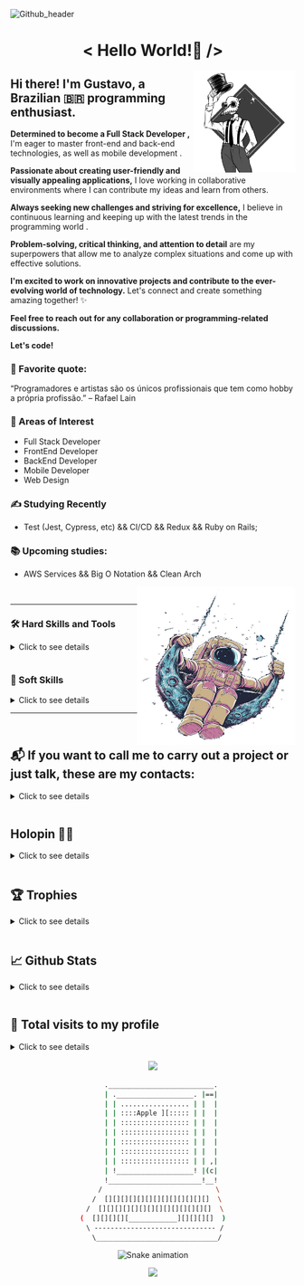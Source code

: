 ![Github_header](https://user-images.githubusercontent.com/88898454/162613510-d24014b6-b4ea-4f67-ba4a-19b4d956ceab.png)
 
<div align="center">
 <h1>< Hello World!🚀 /></h1>
</div>

 <!--<img align="" src="https://readme-typing-svg.herokuapp.com?font=Poppins&size=34&color=DA275E&width=1109&height=113&lines=%7B+I'am+love+you+code!%E2%9D%A4%EF%B8%8F+%7D;If+your+sin+is+to+love+computers%2C+then+you+are+in+the+right+brothel.">-->
 
<img align="right" src="./img-avatar2.png" width="180px" height="180px" />

## Hi there!  I'm Gustavo, a Brazilian 🇧🇷 programming enthusiast.

**Determined to become a Full Stack Developer ,** I'm eager to master front-end and back-end technologies, as well as mobile development .

**Passionate about creating user-friendly and visually appealing applications,** I love working in collaborative environments  where I can contribute my ideas and learn from others.

**Always seeking new challenges and striving for excellence,** I believe in continuous learning  and keeping up with the latest trends in the programming world .

**Problem-solving, critical thinking, and attention to detail** are my superpowers  that allow me to analyze complex situations and come up with effective solutions.

**I'm excited to work on innovative projects and contribute to the ever-evolving world of technology.** Let's connect and create something amazing together! ✨

**Feel free to reach out for any collaboration or programming-related discussions.** 

**Let's code!** 
              
</center>

### 🌟 Favorite quote:
  “Programadores e artistas são os únicos profissionais que tem como hobby a própria profissão.” – Rafael Lain



### 🎯 Areas of Interest
- Full Stack Developer
- FrontEnd Developer
- BackEnd Developer
- Mobile Developer
- Web Design



### ✍️ Studying Recently
  -  Test (Jest, Cypress, etc) && CI/CD && Redux && Ruby on Rails;



### 📚 Upcoming studies:
  -  AWS Services && Big O Notation && Clean Arch

<img align="right" src="./astronaut.png" width="280px" height="280px" />


<br />
<hr>


### 🛠 Hard Skills and Tools


<details>
 <summary>Click to see details</summary>
 <br />      

<kbd>
  <kbd>📌</kbd>
  <br>
  <br>
  <img align="center" alt="Gustavo-git" height="30" width="40" src="https://cdn.jsdelivr.net/gh/devicons/devicon/icons/git/git-original.svg"/>
  <img  align="center" alt="Gustavo-github" height="30" width="40"  src="https://cdn.jsdelivr.net/gh/devicons/devicon/icons/github/github-original.svg"/>
  <img align="center" alt="Gustavo-Cplusplus" height="30" width="40" src="https://cdn.jsdelivr.net/gh/devicons/devicon/icons/cplusplus/cplusplus-original.svg"/>
  <img align="center" alt="Gustavo-HTML" height="30" width="40" src="https://raw.githubusercontent.com/devicons/devicon/master/icons/html5/html5-original.svg"/>
  <img align="center" alt="Gustavo-CSS" height="30" width="40" src="https://raw.githubusercontent.com/devicons/devicon/master/icons/css3/css3-original.svg"/>
  <img align="center" alt="Gustavo-Sass" height="30" width="40" src="https://cdn.jsdelivr.net/gh/devicons/devicon/icons/sass/sass-original.svg" />
  <img align="center" alt="Gustavo-JS" height="30" width="40" src="https://raw.githubusercontent.com/devicons/devicon/master/icons/javascript/javascript-plain.svg"/>
  <img align="center" alt="Gustavo-Python" height="30" width="40" src="https://raw.githubusercontent.com/devicons/devicon/master/icons/python/python-original.svg"/>
  <img align="center" alt="Gustavo-WordPress" height="30" width="40" src="https://cdn.jsdelivr.net/gh/devicons/devicon/icons/wordpress/wordpress-plain.svg" />
  <img align="center" alt="Gustavo-PHP" height="30" width="40" src="https://cdn.jsdelivr.net/gh/devicons/devicon/icons/php/php-original.svg" />

<img align="center" alt="Redux" height="30" width="40" src="https://cdn.jsdelivr.net/gh/devicons/devicon/icons/redux/redux-original.svg" />

<img align="center" alt="Material-UI" height="30" width="40" src="https://cdn.jsdelivr.net/gh/devicons/devicon/icons/materialui/materialui-original.svg" />

<img align="center" alt="Next.js" height="30" width="40" src="https://cdn.jsdelivr.net/gh/devicons/devicon/icons/nextjs/nextjs-original.svg" />

<img align="center" alt="React" height="30" width="40" src="https://cdn.jsdelivr.net/gh/devicons/devicon/icons/react/react-original.svg" />

<img align="center" alt="PostgreSQL" height="30" width="40" src="https://cdn.jsdelivr.net/gh/devicons/devicon/icons/postgresql/postgresql-original.svg" />

<img align="center" alt="MongoDB" height="30" width="40" src="https://cdn.jsdelivr.net/gh/devicons/devicon/icons/mongodb/mongodb-original.svg" />

<img align="center" alt="C#" height="30" width="40" src="https://cdn.jsdelivr.net/gh/devicons/devicon@latest/icons/csharp/csharp-original.svg" />

<img align="center" alt="Laravel" height="30" width="40" src="https://cdn.jsdelivr.net/gh/devicons/devicon@latest/icons/laravel/laravel-original.svg" />

<img align="center" alt="Node.js" height="30" width="40" src="https://cdn.jsdelivr.net/gh/devicons/devicon/icons/nodejs/nodejs-original.svg" />

<img align="center" alt="Express.js" height="30" width="40" src="https://cdn.jsdelivr.net/gh/devicons/devicon/icons/express/express-original.svg" />


 
  <!--   <img align="right" alt="" src="https://cdn.discordapp.com/attachments/795358919417397249/825430589581688872/hi.gif"> -->
</kbd>
<br>
<br>  
  
<kbd>
  <kbd>📌 Tools</kbd>
  <br>
  <br>
  <img width="30px" src="https://cdn.jsdelivr.net/gh/devicons/devicon/icons/vscode/vscode-original.svg" />
  <img width="30px" src="https://cdn.jsdelivr.net/gh/devicons/devicon/icons/atom/atom-original.svg" />
  <img width="30px" src="https://cdn.jsdelivr.net/gh/devicons/devicon/icons/webstorm/webstorm-original.svg" />
  <img width="30px" src="https://cdn.jsdelivr.net/gh/devicons/devicon/icons/mysql/mysql-original-wordmark.svg" />
  <img width="30px" src="https://cdn.jsdelivr.net/gh/devicons/devicon/icons/pycharm/pycharm-original.svg" />
</kbd>
</details>
<br />

### 👔 Soft Skills

<details>
 <summary>Click to see details</summary>
 <br />      

✅ Work collaboratively in a team

✅ Meet tight deadlines

✅ Good communication skills

✅ Proactive

✅ Obstinate 

✅ High problem-solving skills
</details>
<hr>
<br/ >


 ## 📬 If you want to call me to carry out a project or just talk, these are my contacts:

<details>
 <summary>Click to see details</summary>
 <br />      
       
 <p align="center">
    <a href="https://github.com/dev-gustavo-henrique">
        <img  src="https://img.shields.io/badge/github-%23100000.svg?&style=for-the-badge&logo=github&logoColor=white&link=mailto:https://github.com/dev-gustavo-herique">
    </a>
    &nbsp;&nbsp;&nbsp;&nbsp;&nbsp;&nbsp;&nbsp;&nbsp;&nbsp;
    <a href="mailto:gustavojs417@gmail.com">
        <img src="https://img.shields.io/badge/gmail-D14836?&style=for-the-badge&logo=gmail&logoColor=white&link=mailto:gustavojs417@gmail.com">
    </a>
    &nbsp;&nbsp;&nbsp;&nbsp;&nbsp;&nbsp;&nbsp;&nbsp;&nbsp;
    <a href="https://www.linkedin.com/in/dev-gustavo-henrique">
        <img src="https://img.shields.io/badge/linkedin-%230077B5.svg?&style=for-the-badge&logo=linkedin&logoColor=white&link=mailto:https://www.linkedin.com/in/gustavohenrique/">
    </a>
  
  ```diff
            |    |              _.-7
            |\.-.|             ( ,(_
            | a a|              \\  \,
            ) ["||          _.--' \  \\
         .-'  '-''-..____.-'    ___)  )\
        F   _/-``-.__;-.-.--`--' . .' \_L_
       |   l  {~~} ,_\  '.'.      ` __.' )\
       (    -.;___,;  | '- _       :__.'( /
       | -.__ _/_.'.-'      '-._ .'      \\
       |     .'   |  -- _                 '\,
       |  \ /--,--{ .    '---.__.       .'  .'
       J  ;/ __;__]. '.-.            .-' )_/
       J  (-.     '\'. '. '-._.-.-'--._ /
       |  |  '. .' | \'. '.    ._       \
       |   \   T   |  \  '. '._  '-._    '.
       F   J   |   |  '.    .  '._   '-,_.--`
       F   \   \   F .  \    '.   '.  /
      J     \  |  J   \  '.   '.    '/
      J      '.L__|    .   \    '    |
      |   .    \  |     \   '.   '. /
      |    '    '.|      |    ,-.  (
      F   | ' ___  ',._   .  /   '. \
      F   (.'`|| (-._\ '.  \-      '-\
      \ .-'  ( L `._ '\ '._ (
 snd  /'  |  /  '-._\      ''\
          `-'
  ```

  
</p>
</details>
<br />


## Holopin 🐱‍🐉

<details>
 <summary>Click to see details</summary>
 <br />      
       
 [![@mrnullus's Holopin board](https://holopin.me/mrnullus)](https://holopin.io/@mrnullus)
</details>
<br />


## 🏆 Trophies 

<details>
 <summary>Click to see details</summary>
 <br />      
       
 <img src="https://github-profile-trophy.vercel.app/?username=MrNullus&theme=dark&column=7" height="150" style="border-radius:50px;"/>

</details>
<br />

## 📈 Github Stats
  
<details>
 <summary>Click to see details</summary>
 <br />      
  
<p align="center">
    <img src="./banner.jpg" alt="Banner" /> 
   <img src="https://github-readme-stats.vercel.app/api?username=MrNullus&show_icons=true&theme=transparent&hide_border=true" /><img src="https://github-readme-stats.vercel.app/api/top-langs/?username=MrNullus&hide_border=true&theme=transparent&layout=compact&langs_count=10" />
<br>

<img  src="https://raw.githubusercontent.com/Trilokia/Trilokia/379277808c61ef204768a61bbc5d25bc7798ccf1/bottom_header.svg" ></img> 
</details>
<br>
 
 ## 🌟 Total visits to my profile
 <details>
 <summary>Click to see details</summary>
  <br />      
  <p align="center"> 
    <img alingn="center" src="https://profile-counter.glitch.me/MrNullus/count.svg" />
    <br>
    <img alingn="center" src="https://count.getloli.com/get/@MrNullus?theme=rule34" />
  </br>
  </p>
 </details>
 
  <br/>
  
<!--
## 😎 3D Contribution 
  <img src="https://github.com/msNullus/msNullus/blob/main/profile-3d-contrib/profile-night-rainbow.svg"/> 

<a href="http://www.github.com/msNullus"><img src="https://activity-graph.herokuapp.com/graph?username=msNullus&count_private=true&bg_color=000&color=ffffff&line=ffd100&point=ffffff&area_color=171717&area=true&hide_border=true&custom_title=GitHub%20Commits%20Graph" alt="GitHub Commits Graph" /></a>
-->


<!--🤖ASCIIART / 🌐WEBSITES: https://asciiart.website/ & https://github.com/github/markup/issues/1440#issuecomment-803889380 -->
<div align="center">
<img src="https://capsule-render.vercel.app/api?type=shark&height=30&section=header&reversal=false&color=0:b579da,100:79da7f">
 
<!--   

+@ @ @ @ @ @ @ @ @ @ @ @ @ @ @ @ @ @ @ @ @ @ @ @ @ @ @ @+
@@       o o                                           @@
@@       | |                                           @@
@@      _L_L_                                          @@
@@   ❮\/__-__\/❯ Programming isn't about what you know @@
@@   ❮(|~o.o~|)❯  It's about what you can figure out   @@
@@   ❮/ \`-'/ \❯                                       @@
@@     _/`U'\_                                         @@
@@    ( .   . )     .----------------------------.     @@
@@   / /     \ \    | while( ! (succed=try() ) ) |     @@
@@   \ |  ,  | /    '----------------------------'     @@
@@    \|=====|/                                        @@
@@     |_.^._|                                         @@
@@     | |"| |                                         @@
@@     ( ) ( )   Testing leads to failure              @@
@@     |_| |_|   and failure leads to understanding    @@
@@ _.-' _j L_ '-._                                     @@
@@(___.'     '.___)                                    @@
+@ @ @ @ @ @ @ @ @ @ @ @ @ @ @ @ @ @ @ @ @ @ @ @ @ @ @ @+
-->
 
 
```bash
    .__________________________.
    | .___________________. |==|
    | | ................. | |  |
    | | ::::Apple ][::::: | |  |
    | | ::::::::::::::::: | |  |
    | | ::::::::::::::::: | |  |
    | | ::::::::::::::::: | |  |
    | | ::::::::::::::::: | |  |
    | | ::::::::::::::::: | | ,|
    | !___________________! |(c|
    !_______________________!__!
   /                            \
  /  [][][][][][][][][][][][][]  \
 /  [][][][][][][][][][][][][][]  \
(  [][][][][____________][][][][]  )
 \ ------------------------------ /
  \______________________________/
```  

 ![Snake animation](https://github.com/msNullus/msNullus/blob/output/github-contribution-grid-snake.svg)
 
<img src="https://capsule-render.vercel.app/api?type=shark&height=30&section=footer&reversal=false&color=0:b579da,100:79da7f">
</div>

